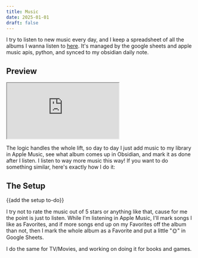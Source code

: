 ```yaml
---
title: Music
date: 2025-01-01
draft: false
---
```


I try to listen to new music every day, and I keep a spreadsheet of all the albums I wanna listen to [here](https://docs.google.com/spreadsheets/d/1p8zTsGuQVV81tvuZswIHq-pIXCyZn9ixhg-2HWD9X10/edit?gid=0#gid=0). It's managed by the google sheets and apple music apis, python, and synced to my obsidian daily note. 

## Preview

<iframe src="https://docs.google.com/spreadsheets/d/e/2PACX-1vR2ue613iOVDnHzZytR6R65ojNBF_sugk5jeGK5aqUGVdJgCEPYrs9Jpb7sh1O_GhlSlMie8t06hf_a/pubhtml?gid=0&amp;single=true&amp;widget=true&amp;headers=false"></iframe>

The logic handles the whole lift, so day to day I just add music to my library in Apple Music, see what album comes up in Obsidian, and mark it as done after I listen. I listen to way more music this way! If you want to do something similar, here's exactly how I do it:

## The Setup

{{add the setup to-do}}

I try not to rate the music out of 5 stars or anything like that, cause for me the point is just to listen. While I'm listening in Apple Music, I'll mark songs I like as Favorites, and if more songs end up on my Favorites off the album than not, then I mark the whole album as a Favorite and put a little "🌞" in Google Sheets. 

I do the same for TV/Movies, and working on doing it for books and games.